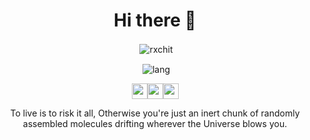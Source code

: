 <div align="center">

<h1 >Hi there 👋</h1>

<p>&nbsp;<img align="center" src="https://github-readme-stats.vercel.app/api?username=rxchit&show_icons=true&theme=tokyonight&locale=en" alt="rxchit" /></p>

  <p>&nbsp;<img align="center" src="https://github-readme-stats.vercel.app/api/top-langs/?username=rxchit&layout=compact&theme=tokyonight&langs_count=5" alt="lang"/></p>

<img src="https://img.icons8.com/plasticine/100/000000/rick-sanchez.png" width=25 /><img src="https://img.icons8.com/plasticine/100/000000/rick-sanchez.png" width=25 /><img src="https://img.icons8.com/plasticine/100/000000/rick-sanchez.png" width=25 />
<p>

To live is to risk it all, Otherwise you're just an inert chunk of randomly assembled molecules drifting wherever the Universe blows you.

</p>

</div>
